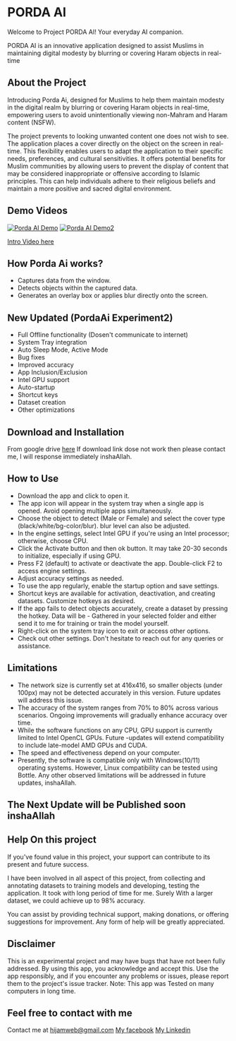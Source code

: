 # PORDA AI
Welcome to Project PORDA AI!
Your everyday AI companion.

PORDA AI is an innovative application designed to assist Muslims in maintaining digital modesty by blurring or covering Haram objects in real-time

## About the Project
Introducing Porda Ai, designed for Muslims to help them maintain modesty in the digital realm by blurring or covering Haram objects in real-time, empowering users to avoid unintentionally viewing non-Mahram and Haram content (NSFW).

The project prevents to looking unwanted content one does not wish to see. The application places a cover directly on the object on the screen in real-time. This flexibility enables users to adapt the application to their specific needs, preferences, and cultural sensitivities. It offers potential benefits for Muslim communities by allowing users to prevent the display of content that may be considered inappropriate or offensive according to Islamic principles. This can help individuals adhere to their religious beliefs and maintain a more positive and sacred digital environment.

## Demo Videos
[![Porda AI Demo](http://img.youtube.com/vi/XbIZO9VOgqE/0.jpg)](http://www.youtube.com/watch?v=XbIZO9VOgqE)
[![Porda AI Demo2](http://img.youtube.com/vi/iyYQu5W_0xg/0.jpg)](https://www.youtube.com/watch?v=iyYQu5W_0xg)

[Intro Video here](https://www.youtube.com/watch?v=XbIZO9VOgqE)

## How Porda Ai works?
- Captures data from the window.
- Detects objects within the captured data.
- Generates an overlay box or applies blur directly onto the screen.

## New Updated (PordaAi Experiment2)
- Full Offline functionality (Dosen't communicate to internet)
- System Tray integration
- Auto Sleep Mode, Active Mode
- Bug fixes
- Improved accuracy
- App Inclusion/Exclusion
- Intel GPU support
- Auto-startup
- Shortcut keys
- Dataset creation
- Other optimizations

## Download and Installation
From google drive [here](https://drive.google.com/file/d/110YTHb3e1n_nvQyGjNN5UGXvRNs1uqFq/view?usp=sharing)
If download link dose not work then please contact me, I will response immediately inshaAllah.

## How to Use
- Download the app and click to open it.
- The app icon will appear in the system tray when a single app is opened. Avoid opening multiple apps simultaneously.
- Choose the object to detect (Male or Female) and select the cover type (black/white/bg-color/blur). blur level can also be adjusted.
- In the engine settings, select Intel GPU if you're using an Intel processor; otherwise, choose CPU.
- Click the Activate button and then ok button. It may take 20-30 seconds to initialize, especially if using GPU.
- Press F2 (default) to activate or deactivate the app. Double-click F2 to access engine settings.
- Adjust accuracy settings as needed.
- To use the app regularly, enable the startup option and save settings.
- Shortcut keys are available for activation, deactivation, and creating datasets. Customize hotkeys as desired.
- If the app fails to detect objects accurately, create a dataset by pressing the hotkey. Data will be - Gathered in your selected folder and either send it to me for training or train the model yourself.
- Right-click on the system tray icon to exit or access other options.
- Check out other settings.
Don't hesitate to reach out for any queries or assistance.

## Limitations
- The network size is currently set at 416x416, so smaller objects (under 100px) may not be detected accurately in this version. Future updates will address this issue.
- The accuracy of the system ranges from 70% to 80% across various scenarios. Ongoing improvements will gradually enhance accuracy over time.
- While the software functions on any CPU, GPU support is currently limited to Intel OpenCL GPUs. Future -updates will extend compatibility to include late-model AMD GPUs and CUDA.
- The speed and effectiveness depend on your computer.
- Presently, the software is compatible only with Windows(10/11) operating systems. However, Linux compatibility can be tested using Bottle.
Any other observed limitations will be addressed in future updates, inshaAllah.

## The Next Update will be Published soon inshaAllah

## Help On this project
If you've found value in this project, your support can contribute to its present and future success.

I have been involved in all aspect of this project, from collecting and annotating datasets to training models and developing, testing the application. It took with long period of time for me. Surely With a larger dataset, we could achieve up to 98% accuracy.

You can assist by providing technical support, making donations, or offering suggestions for improvement. Any form of help will be greatly appreciated.

## Disclaimer
This is an experimental project and may have bugs that have not been fully addressed. By using this app, you acknowledge and accept this.
Use the app responsibly, and if you encounter any problems or issues, please report them to the project's issue tracker.
Note: This app was Tested on many computers in long time.

## Feel free to contact with me
Contact me at [hijamweb@gmail.com](mailto:hijamweb@gmail.com)
[My facebook](https://facebook.com/abdullah.holy)
[My Linkedin](https://www.linkedin.com/in/hijamibnaomar/)
